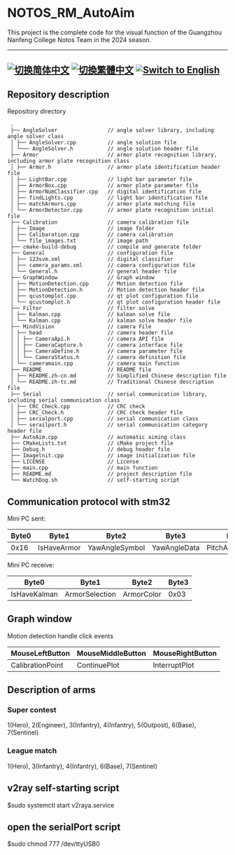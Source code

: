 # NOTOS_RM_AutoAim
This project is the complete code for the visual function of the Guangzhou Nanfeng College Notos Team in the 2024 season.

---
[![切换简体中文](https://img.shields.io/badge/切换语言-简体中文-blue)](https://github.com/notos-robomaster/NOTOS_RM_AutoAim/blob/main/README/README.zh-cn.md)
[![切換繁體中文](https://img.shields.io/badge/切換語言-繁體中文-blue)](https://github.com/notos-robomaster/NOTOS_RM_AutoAim/blob/main/README/README.zh-tc.md)
[![Switch to English](https://img.shields.io/badge/Switch-English-blue)](https://github.com/notos-robomaster/NOTOS_RM_AutoAim/blob/main/README.md)
---

## Repository description
Repository directory

     .
     ├── AngleSolver                // angle solver library, including angle solver class
     │ ├── AngleSolver.cpp          // angle solution file
     │ └─── AngleSolver.h           // angle solution header file
     ├── Armor                      // armor plate recognition library, including armor plate recognition class
     │ ├── Armor.h                  // armor plate identification header file
     │ ├── LightBar.cpp             // light bar parameter file
     │ ├── ArmorBox.cpp             // armor plate parameter file
     │ ├── ArmorNumClassifier.cpp   // digital identification file
     │ ├── findLights.cpp           // light bar identification file
     │ ├── matchArmors.cpp          // armor plate matching file
     │ └── ArmorDetector.cpp        // armor plate recognition initial file
     ├── Calibration                // camera calibration file
     │ ├── Image                    // image folder
     │ ├── Calibaration.cpp         // camera calibration
     │ └── file_images.txt          // image path
     ├── cmake-build-debug          // compile and generate folder
     ├── General                    // configuration file
     │ ├── 123svm.xml               // digital classifier
     │ ├── camera_params.xml        // camera configuration file
     │ └── General.h                // general header file
     ├── GraphWindow                // Graph window
     │ ├── MotionDetection.cpp      // Motion detection file
     │ ├── MotionDetection.h        // Motion detection header file
     │ ├── qcustomplot.cpp          // qt plot configuration file
     │ └── qcustomplot.h            // qt plot configuration header file
     ├── Filter                     // filter solve
     │ ├── Kalman.cpp               // kalman solve file
     │ └── Kalman.cpp               // kalman solve header file
     ├── MindVision                 // camera File
     │ ├── head                     // camera header file
     │ │ ├── CameraApi.h            // camera API file
     │ │ ├── CameraCapture.h        // camera interface file
     │ │ ├── CameraDefine.h         // camera parameter file
     │ │ └── CameraStatus.h         // camera definition file
     │ └── cameramain.cpp           // camera main function
     ├── README                     // README file
     │ ├── README.zh-cn.md          // Simplified Chinese description file
     │ └── README.zh-tc.md          // Traditional Chinese description file
     ├── Serial                     // serial communication library, including serial communication class
     │ ├── CRC_Check.cpp            // CRC check
     │ ├── CRC_Check.h              // CRC check header file
     │ ├── serialport.cpp           // serial communication class
     │ └── serailport.h             // serial communication category header file
     ├── AutoAim.cpp                // automatic aiming class
     ├── CMakeLists.txt             // cMake project file
     ├── Debug.h                    // debug header file
     ├── Imagelnit.cpp              // image initialization file
     ├── LICENSE                    // License
     ├── main.cpp                   // main function
     ├── README.md                  // project description file
     └── WatchDog.sh                // self-starting script

## Communication protocol with stm32
Mini PC sent:

| Byte0 | Byte1 | Byte2          | Byte3        | Byte4            | Byte5          | Byte6     | Byte7 |
|-------|-------------|----------------|--------------|------------------|----------------|-----------|-------|
| 0x16  | IsHaveArmor | YawAngleSymbol | YawAngleData | PitchAngleSymbol | PitchAngleData | CRC_Check | 0xFE  |

Mini PC receive:

| Byte0        | Byte1          | Byte2      | Byte3   |
|--------------|----------------|------------|---------|
| IsHaveKalman | ArmorSelection | ArmorColor | 0x03 |

## Graph window
Motion detection handle click events

| MouseLeftButton  | MouseMiddleButton | MouseRightButton |
|------------------|-------------------|------------------|
| CalibrationPoint | ContinuePlot      | InterruptPlot    |

## Description of arms

### Super contest
1(Hero), 2(Engineer), 3(Infantry), 4(Infantry), 5(Outpost), 6(Base), 7(Sentinel)

### League match
1(Hero), 3(Infantry), 4(Infantry), 6(Base), 7(Sentinel)

## v2ray self-starting script
$sudo systemctl start v2raya.service

## open the serialPort script
$sudo chmod 777 /dev/ttyUSB0
